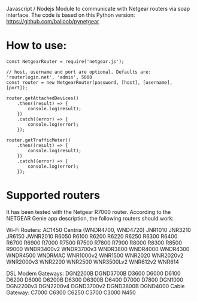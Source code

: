 Javascript / Nodejs Module to communicate with Netgear routers via soap interface. The code
is based on this Python version: https://github.com/balloob/pynetgear

# How to use:

```
const NetgearRouter = require('netgear.js');

// host, username and port are optional. Defaults are: 'routerlogin.net', 'admin', 5000
const router = new NetgearRouter(password, [host], [username], [port]);

router.getAttachedDevices()
	.then((result) => {
		console.log(result);
	})
	.catch((error) => {
		console.log(error);
	});

router.getTrafficMeter()
	.then((result) => {
		console.log(result);
	})
	.catch((error) => {
		console.log(error);
	});
```


# Supported routers

It has been tested with the Netgear R7000 router.
According to the NETGEAR Genie app description, the following routers should work:

Wi-Fi Routers:
AC1450
Centria (WNDR4700, WND4720)
JNR1010
JNR3210
JR6150
JWNR2010
R6050
R6100
R6200
R6220
R6250
R6300
R6400
R6700
R6900
R7000
R7500
R7500
R7800
R7900
R8000
R8300
R8500
R9000
WNDR3400v2
WNDR3700v3
WNDR3800
WNDR4000
WNDR4300
WNDR4500
WNDRMAC
WNR1000v2
WNR1500
WNR2020
WNR2020v2
WNR2000v3
WNR2200
WNR2500
WNR3500Lv2
WNR612v2
WNR614

DSL Modem Gateways:
DGN2200B
DGND3700B
D3600
D6000
D6100
D6200
D6000
D6200B
D6300
D6300B
D6400
D7000
D7800
DGN1000
DGN2200v3
DGN2200v4
DGND3700v2
DGND3800B
DGND4000
Cable Gateway:
C7000
C6300
C6250
C3700
C3000
N450
